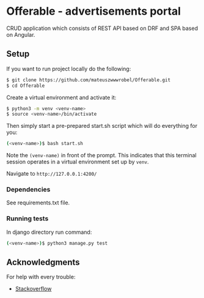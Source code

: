 # Offerable - advertisements portal
CRUD application which consists of REST API based on DRF and SPA based on Angular.

## Setup

If you want to run project locally do the following:

```sh
$ git clone https://github.com/mateuszwwwrobel/Offerable.git
$ cd Offerable
```

Create a virtual environment and activate it:

```sh
$ python3 -m venv <venv-name>
$ source <venv-name>/bin/activate
```

Then simply start a pre-prepared start.sh script which will do everything for you:

```sh
(<venv-name>)$ bash start.sh
```
Note the `(venv-name)` in front of the prompt. This indicates that this terminal
session operates in a virtual environment set up by `venv`.

Navigate to `http://127.0.0.1:4200/`


### Dependencies

See requirements.txt file. 

### Running tests

In django directory run command:
```sh
(<venv-name>)$ python3 manage.py test
```

## Acknowledgments

For help with every trouble:
* [Stackoverflow](https://stackoverflow.com/)